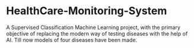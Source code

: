 # HealthCare-Monitoring-System
A Supervised Classification Machine Learning project, 
with the primary objective of replacing the modern way 
of testing diseases with the help of AI. 
Till now models of four diseases have been made.
